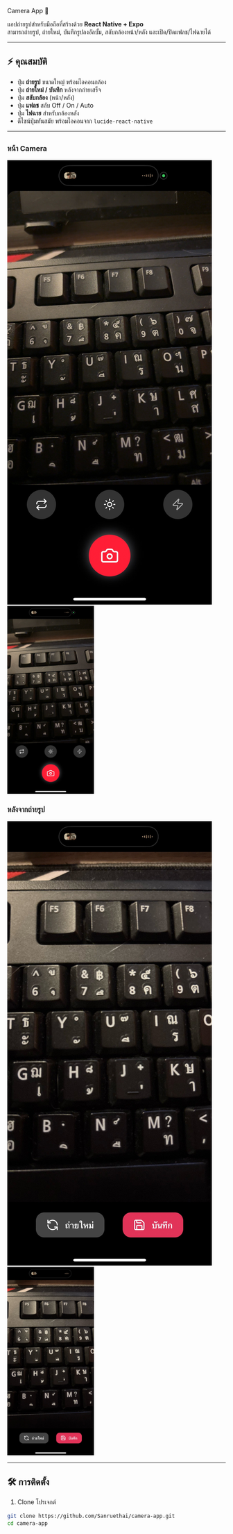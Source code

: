  Camera App 📸

แอปถ่ายรูปสำหรับมือถือที่สร้างด้วย **React Native + Expo**  
สามารถถ่ายรูป, ถ่ายใหม่, บันทึกรูปลงอัลบั้ม, สลับกล้องหน้า/หลัง และเปิด/ปิดแฟลช/ไฟฉายได้  

---

## ⚡ คุณสมบัติ
- ปุ่ม **ถ่ายรูป** ขนาดใหญ่ พร้อมไอคอนกล้อง
- ปุ่ม **ถ่ายใหม่ / บันทึก** หลังจากถ่ายเสร็จ
- ปุ่ม **สลับกล้อง** (หน้า/หลัง)
- ปุ่ม **แฟลช** สลับ Off / On / Auto
- ปุ่ม **ไฟฉาย** สำหรับกล้องหลัง
- ดีไซน์ปุ่มทันสมัย พร้อมไอคอนจาก `lucide-react-native`

---

## 

### หน้า Camera
![หน้าจอหลัก](assets/camera.png)
<img src="assets/camera.png" alt="หน้าจอหลัก" width="200"/>

### หลังจากถ่ายรูป
![ถ่ายภาพ](assets/record_images.png)
<img src="assets/record_images.png" alt="ถ่ายภาพ" width="200"/>

---

## 🛠 การติดตั้ง

1. Clone โปรเจกต์
```bash
git clone https://github.com/Sanruethai/camera-app.git
cd camera-app
